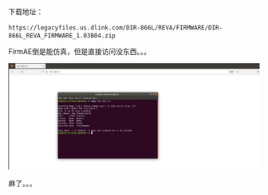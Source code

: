 下载地址：

```
https://legacyfiles.us.dlink.com/DIR-866L/REVA/FIRMWARE/DIR-866L_REVA_FIRMWARE_1.03B04.zip
```



FirmAE倒是能仿真，但是直接访问没东西。。。

![image-20241026214923348](./DIR866L/images/image-20241026214923348.png)





麻了。。。